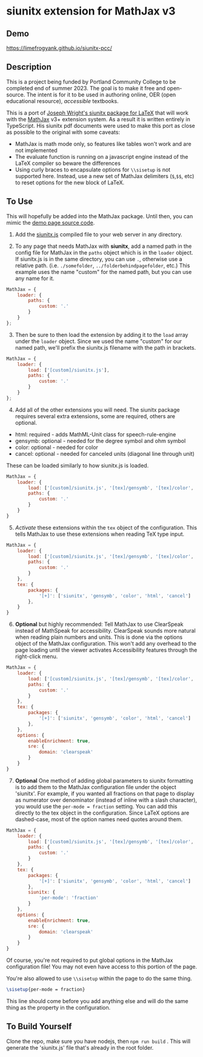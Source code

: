 # siunitx extension for MathJax v3

## Demo

https://limefrogyank.github.io/siunitx-pcc/

## Description

This is a project being funded by Portland Community College to be completed end of summer 2023.  The goal is to make it free and open-source.  The intent is for it to be used in authoring online, OER (open educational resource), _accessible_ textbooks.

This is a port of [Joseph Wright's siunitx package for LaTeX](https://github.com/josephwright/siunitx) that will work with the [MathJax](https://www.mathjax.org/) v3+ extension system.  As a result it is written entirely in TypeScript.  His siunitx pdf documents were used to make this port as close as possible to the original with some caveats: 

* MathJax is math mode only, so features like tables won't work and are not implemented
* The evaluate function is running on a javascript engine instead of the LaTeX compiler so beware the differences
* Using curly braces to encapsulate options for `\\sisetup` is not supported here.  Instead, use a new set of MathJax delimiters (`$`,`$$`, etc) to reset options for the new block of LaTeX. 

## To Use

This will hopefully be added into the MathJax package.  Until then, you can mimic the [demo page source code](https://github.com/limefrogyank/siunitx-pcc/blob/main/index.html).

1. Add the [siunitx.js](https://github.com/limefrogyank/siunitx-pcc/blob/main/siunitx.js) compiled file to your web server in any directory.

2. To any page that needs MathJax with **siunitx**, add a named path in the config file for MathJax in the `paths` object which is in the `loader` object.  If siunitx.js is in the same directory, you can use `.`, otherwise use a relative path.  (i.e. `./somefolder`,  `../folderbehindpagefolder`, etc.)  This example uses the name "custom" for the named path, but you can use any name for it.

```javascript
MathJax = {
    loader: {
        paths: {
            custom: '.'
        }
    }
};
```

3. Then be sure to then load the extension by adding it to the `load` array under the `loader` object.  Since we used the name "custom" for our named path, we'll prefix the siunitx.js filename with the path in brackets.

```javascript
MathJax = {
    loader: {
        load: ['[custom]/siunitx.js'],
        paths: {
            custom: '.'
        }
    }
};
```

4.  Add all of the other extensions you will need.  The siunitx package requires several extra extensions, some are required, others are optional.
* html: required - adds MathML-Unit class for speech-rule-engine
* gensymb: optional - needed for the degree symbol and ohm symbol
* color: optional - needed for color
* cancel: optional - needed for canceled units (diagonal line through unit)

These can be loaded similarly to how siunitx.js is loaded.

```javascript
MathJax = {
    loader: {
        load: ['[custom]/siunitx.js', '[tex]/gensymb', '[tex]/color', '[tex]/html', '[tex]/cancel'],
        paths: {
            custom: '.'
        }
    }
}
```

5.  *Activate* these extensions within the `tex` object of the configuration.  This tells MathJax to use these extensions when reading TeX type input.

```javascript
MathJax = {
    loader: {
        load: ['[custom]/siunitx.js', '[tex]/gensymb', '[tex]/color', '[tex]/html', '[tex]/cancel'],
        paths: {
            custom: '.'
        }
    },
    tex: {
        packages: {
            '[+]': ['siunitx', 'gensymb', 'color', 'html', 'cancel']
        },
    }
}
```

6. **Optional** but highly recommended:  Tell MathJax to use ClearSpeak instead of MathSpeak for accessibility.  ClearSpeak sounds more natural when reading plain numbers and units.  This is done via the options object of the MathJax configuration.  This won't add any overhead to the page loading until the viewer activates Accessibility features through the right-click menu.  

```javascript
MathJax = {
    loader: {
        load: ['[custom]/siunitx.js', '[tex]/gensymb', '[tex]/color', '[tex]/html', '[tex]/cancel'],
        paths: {
            custom: '.'
        }
    },
    tex: {
        packages: {
            '[+]': ['siunitx', 'gensymb', 'color', 'html', 'cancel']
        },
    },
    options: {
        enableEnrichment: true,
        sre: {
            domain: 'clearspeak'
        }
    }
}
```

7. **Optional** One method of adding global parameters to siunitx formatting is to add them to the MathJax configuration file under the object 'siunitx'.  For example, if you wanted all fractions on that page to display as numerator over denominator (instead of inline with a slash character), you would use the `per-mode = fraction` setting.  You can add this directly to the tex object in the configuration.  Since LaTeX options are dashed-case, most of the option names need quotes around them.  

```javascript
MathJax = {
    loader: {
        load: ['[custom]/siunitx.js', '[tex]/gensymb', '[tex]/color', '[tex]/html', '[tex]/cancel'],
        paths: {
            custom: '.'
        }
    },
    tex: {
        packages: {
            '[+]': ['siunitx', 'gensymb', 'color', 'html', 'cancel']
        },
        siunitx: {
            'per-mode': 'fraction'
        }
    },
    options: {
        enableEnrichment: true,
        sre: {
            domain: 'clearspeak'
        }
    }
}
```

Of course, you're not required to put global options in the MathJax configuration file!  You may not even have access to this portion of the page.  

You're also allowed to use `\\sisetup` within the page to do the same thing.  

```tex
\sisetup{per-mode = fraction}
```

This line should come before you add anything else and will do the same thing as the property in the configuration.

## To Build Yourself

Clone the repo, make sure you have nodejs, then `npm run build` .  This will generate the 'siunitx.js' file that's already in the root folder.
